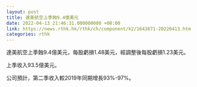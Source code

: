 ```yaml
---
layout: post
title: 達美航空上季蝕9.4億美元
date: 2022-04-13 21:46:31.000000000 +08:00
link: https://news.rthk.hk/rthk/ch/component/k2/1643871-20220413.htm
categories: rthk
---
```


達美航空上季蝕9.4億美元，每股虧損1.48美元，經調整後每股虧損1.23美元。

上季收入93.5億美元。

公司預計，第二季收入較2019年同期增長93%-97%。
